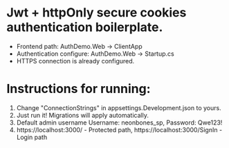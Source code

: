 # Jwt + httpOnly secure cookies authentication boilerplate.
- Frontend path: AuthDemo.Web -> ClientApp
- Authentication configure: AuthDemo.Web -> Startup.cs
- HTTPS connection is already configured.
# Instructions for running:
1. Change "ConnectionStrings" in appsettings.Development.json to yours.
2. Just run it! Migrations will apply automatically.
3. Default admin username Username: neonbones_sp, Password: Qwe123!
4. https://localhost:3000/ - Protected path, https://localhost:3000/SignIn - Login path
